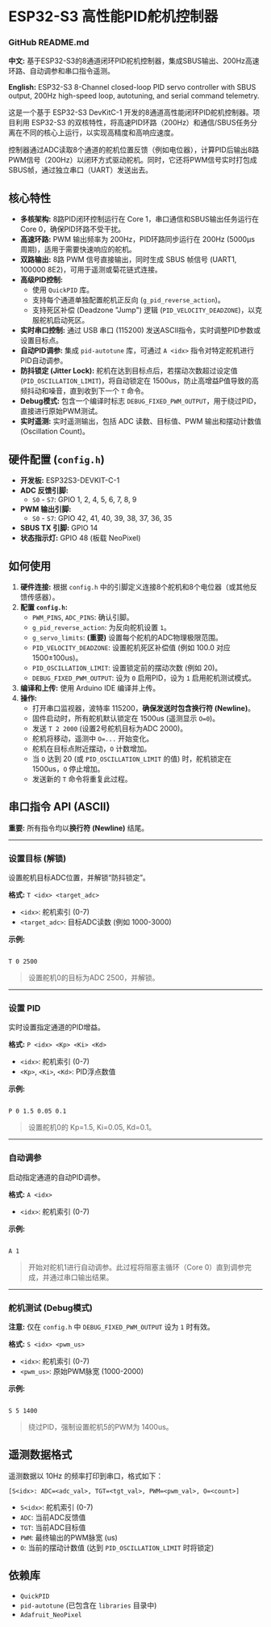 # ESP32-S3 高性能PID舵机控制器
### GitHub README.md

**中文:**
基于ESP32-S3的8通道闭环PID舵机控制器，集成SBUS输出、200Hz高速环路、自动调参和串口指令遥测。

**English:**
ESP32-S3 8-Channel closed-loop PID servo controller with SBUS output, 200Hz high-speed loop, autotuning, and serial command telemetry.

这是一个基于 ESP32-S3 DevKitC-1 开发的8通道高性能闭环PID舵机控制器。项目利用 ESP32-S3 的双核特性，将高速PID环路（200Hz）和通信/SBUS任务分离在不同的核心上运行，以实现高精度和高响应速度。

控制器通过ADC读取8个通道的舵机位置反馈（例如电位器），计算PID后输出8路PWM信号（200Hz）以闭环方式驱动舵机。同时，它还将PWM信号实时打包成SBUS帧，通过独立串口（UART）发送出去。

## 核心特性

* **多核架构:** 8路PID闭环控制运行在 Core 1，串口通信和SBUS输出任务运行在 Core 0，确保PID环路不受干扰。
* **高速环路:** PWM 输出频率为 200Hz，PID环路同步运行在 200Hz (5000µs 周期)，适用于需要快速响应的舵机。
* **双路输出:** 8路 PWM 信号直接输出，同时生成 SBUS 帧信号 (UART1, 100000 8E2)，可用于遥测或菊花链式连接。
* **高级PID控制:**
    * 使用 `QuickPID` 库。
    * 支持每个通道单独配置舵机正反向 (`g_pid_reverse_action`)。
    * 支持死区补偿 (Deadzone "Jump") 逻辑 (`PID_VELOCITY_DEADZONE`)，以克服舵机启动死区。
* **实时串口控制:** 通过 USB 串口 (115200) 发送ASCII指令，实时调整PID参数或设置目标点。
* **自动PID调参:** 集成 `pid-autotune` 库，可通过 `A <idx>` 指令对特定舵机进行PID自动调参。
* **防抖锁定 (Jitter Lock):** 舵机在达到目标点后，若摆动次数超过设定值 (`PID_OSCILLATION_LIMIT`)，将自动锁定在 1500us，防止高增益P值导致的高频抖动和噪音，直到收到下一个 `T` 命令。
* **Debug模式:** 包含一个编译时标志 `DEBUG_FIXED_PWM_OUTPUT`，用于绕过PID，直接进行原始PWM测试。
* **实时遥测:** 实时遥测输出，包括 ADC 读数、目标值、PWM 输出和摆动计数值 (Oscillation Count)。

## 硬件配置 (`config.h`)

* **开发板:** ESP32S3-DEVKIT-C-1
* **ADC 反馈引脚:**
    * `S0` - `S7`: GPIO 1, 2, 4, 5, 6, 7, 8, 9
* **PWM 输出引脚:**
    * `S0` - `S7`: GPIO 42, 41, 40, 39, 38, 37, 36, 35
* **SBUS TX 引脚:** GPIO 14
* **状态指示灯:** GPIO 48 (板载 NeoPixel)

## 如何使用

1.  **硬件连接:** 根据 `config.h` 中的引脚定义连接8个舵机和8个电位器（或其他反馈传感器）。
2.  **配置 `config.h`:**
    * `PWM_PINS`, `ADC_PINS`: 确认引脚。
    * `g_pid_reverse_action`: 为反向舵机设置 `1`。
    * `g_servo_limits`: **(重要)** 设置每个舵机的ADC物理极限范围。
    * `PID_VELOCITY_DEADZONE`: 设置舵机死区补偿值 (例如 100.0 对应 1500±100us)。
    * `PID_OSCILLATION_LIMIT`: 设置锁定前的摆动次数 (例如 20)。
    * `DEBUG_FIXED_PWM_OUTPUT`: 设为 `0` 启用PID，设为 `1` 启用舵机测试模式。
3.  **编译和上传:** 使用 Arduino IDE 编译并上传。
4.  **操作:**
    * 打开串口监视器，波特率 115200，**确保发送时包含换行符 (Newline)**。
    * 固件启动时，所有舵机默认锁定在 1500us (遥测显示 `O=0`)。
    * 发送 `T 2 2000` (设置2号舵机目标为ADC 2000)。
    * 舵机将移动，遥测中 `O=...` 开始变化。
    * 舵机在目标点附近摆动，`O` 计数增加。
    * 当 `O` 达到 20 (或 `PID_OSCILLATION_LIMIT` 的值) 时，舵机锁定在 1500us，`O` 停止增加。
    * 发送新的 `T` 命令将重复此过程。

## 串口指令 API (ASCII)

**重要:** 所有指令均以**换行符 (Newline)** 结尾。

---
### 设置目标 (解锁)
设置舵机目标ADC位置，并解锁“防抖锁定”。

**格式:** `T <idx> <target_adc>`
* `<idx>`: 舵机索引 (0-7)
* `<target_adc>`: 目标ADC读数 (例如 1000-3000)

**示例:**
```

T 0 2500

```
> 设置舵机0的目标为ADC 2500，并解锁。

---
### 设置 PID
实时设置指定通道的PID增益。

**格式:** `P <idx> <Kp> <Ki> <Kd>`
* `<idx>`: 舵机索引 (0-7)
* `<Kp>`, `<Ki>`, `<Kd>`: PID浮点数值

**示例:**
```

P 0 1.5 0.05 0.1

```
> 设置舵机0的 Kp=1.5, Ki=0.05, Kd=0.1。

---
### 自动调参
启动指定通道的自动PID调参。

**格式:** `A <idx>`
* `<idx>`: 舵机索引 (0-7)

**示例:**
```

A 1

```
> 开始对舵机1进行自动调参。此过程将阻塞主循环（Core 0）直到调参完成，并通过串口输出结果。

---
### 舵机测试 (Debug模式)
**注意:** 仅在 `config.h` 中 `DEBUG_FIXED_PWM_OUTPUT` 设为 `1` 时有效。

**格式:** `S <idx> <pwm_us>`
* `<idx>`: 舵机索引 (0-7)
* `<pwm_us>`: 原始PWM脉宽 (1000-2000)

**示例:**
```

S 5 1400

```
> 绕过PID，强制设置舵机5的PWM为 1400us。

## 遥测数据格式

遥测数据以 10Hz 的频率打印到串口，格式如下：

`[S<idx>: ADC=<adc_val>, TGT=<tgt_val>, PWM=<pwm_val>, O=<count>]`

* `S<idx>`: 舵机索引 (0-7)
* `ADC`: 当前ADC反馈值
* `TGT`: 当前ADC目标值
* `PWM`: 最终输出的PWM脉宽 (us)
* `O`: 当前的摆动计数值 (达到 `PID_OSCILLATION_LIMIT` 时将锁定)

## 依赖库

* `QuickPID`
* `pid-autotune` (已包含在 `libraries` 目录中)
* `Adafruit_NeoPixel`
